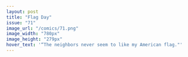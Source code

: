 ```yaml
---
layout: post
title: "Flag Day"
issue: "71"
image_url: "/comics/71.png"
image_width: "780px"
image_height: "279px"
hover_text: '“The neighbors never seem to like my American flag."'
---
```


